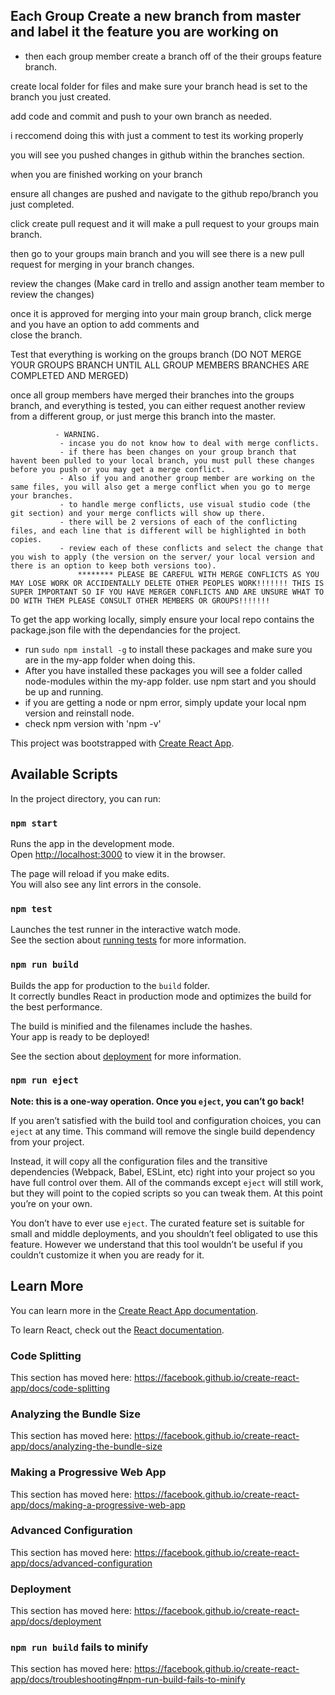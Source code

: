 ## Each Group Create a new branch from master and label it the feature you are working on
- then each group member create a branch off of the their groups feature branch. 

create local folder for files and make sure your branch head is set to the branch you just created. 
   
   add code and commit and push to your own branch as needed. 

i reccomend doing this with just a comment to test its working properly

you will see you pushed changes in github within the branches section. 

when you are finished working on your branch

ensure all changes are pushed and navigate to the github repo/branch you just completed. 

click create pull request and it will make a pull request to your groups main branch. 

then go to your groups main branch and you will see there is a new pull request for merging in your branch changes. 

review the changes (Make card in trello and assign another team member to review the changes)

once it is approved for merging into your main group branch, click merge and you have an option to add comments and                     
close the branch. 

Test that everything is working on the groups branch (DO NOT MERGE YOUR GROUPS BRANCH UNTIL ALL GROUP MEMBERS BRANCHES                    ARE COMPLETED AND MERGED)

once all group members have merged their branches into the groups branch, and everything is tested, you can either request another review from a different group, or just merge this branch into the master. 
              
              
              - WARNING. 
               - incase you do not know how to deal with merge conflicts. 
               - if there has been changes on your group branch that havent been pulled to your local branch, you must pull these changes before you push or you may get a merge conflict. 
               - Also if you and another group member are working on the same files, you will also get a merge conflict when you go to merge your branches. 
               - to handle merge conflicts, use visual studio code (the git section) and your merge conflicts will show up there. 
               - there will be 2 versions of each of the conflicting files, and each line that is different will be highlighted in both copies. 
               - review each of these conflicts and select the change that you wish to apply (the version on the server/ your local version and there is an option to keep both versions too). 
                   ******** PLEASE BE CAREFUL WITH MERGE CONFLICTS AS YOU MAY LOSE WORK OR ACCIDENTALLY DELETE OTHER PEOPLES WORK!!!!!!! THIS IS SUPER IMPORTANT SO IF YOU HAVE MERGER CONFLICTS AND ARE UNSURE WHAT TO DO WITH THEM PLEASE CONSULT OTHER MEMBERS OR GROUPS!!!!!!!
              
              
To get the app working locally, simply ensure your local repo contains the package.json file with the dependancies for the project. 
- run `sudo npm install -g` to install these packages and make sure you are in the my-app folder when doing this. 
- After you have installed these packages you will see a folder called node-modules within the my-app folder.
use npm start and you should be up and running. 
- if you are getting a node or npm error, simply update your local npm version and reinstall node. 
- check npm version with 'npm -v'


This project was bootstrapped with [Create React App](https://github.com/facebook/create-react-app).

## Available Scripts

In the project directory, you can run:

### `npm start`

Runs the app in the development mode.<br>
Open [http://localhost:3000](http://localhost:3000) to view it in the browser.

The page will reload if you make edits.<br>
You will also see any lint errors in the console.

### `npm test`

Launches the test runner in the interactive watch mode.<br>
See the section about [running tests](https://facebook.github.io/create-react-app/docs/running-tests) for more information.

### `npm run build`

Builds the app for production to the `build` folder.<br>
It correctly bundles React in production mode and optimizes the build for the best performance.

The build is minified and the filenames include the hashes.<br>
Your app is ready to be deployed!

See the section about [deployment](https://facebook.github.io/create-react-app/docs/deployment) for more information.

### `npm run eject`

**Note: this is a one-way operation. Once you `eject`, you can’t go back!**

If you aren’t satisfied with the build tool and configuration choices, you can `eject` at any time. This command will remove the single build dependency from your project.

Instead, it will copy all the configuration files and the transitive dependencies (Webpack, Babel, ESLint, etc) right into your project so you have full control over them. All of the commands except `eject` will still work, but they will point to the copied scripts so you can tweak them. At this point you’re on your own.

You don’t have to ever use `eject`. The curated feature set is suitable for small and middle deployments, and you shouldn’t feel obligated to use this feature. However we understand that this tool wouldn’t be useful if you couldn’t customize it when you are ready for it.

## Learn More

You can learn more in the [Create React App documentation](https://facebook.github.io/create-react-app/docs/getting-started).

To learn React, check out the [React documentation](https://reactjs.org/).

### Code Splitting

This section has moved here: https://facebook.github.io/create-react-app/docs/code-splitting

### Analyzing the Bundle Size

This section has moved here: https://facebook.github.io/create-react-app/docs/analyzing-the-bundle-size

### Making a Progressive Web App

This section has moved here: https://facebook.github.io/create-react-app/docs/making-a-progressive-web-app

### Advanced Configuration

This section has moved here: https://facebook.github.io/create-react-app/docs/advanced-configuration

### Deployment

This section has moved here: https://facebook.github.io/create-react-app/docs/deployment

### `npm run build` fails to minify

This section has moved here: https://facebook.github.io/create-react-app/docs/troubleshooting#npm-run-build-fails-to-minify
